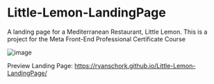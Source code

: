 # Little-Lemon-LandingPage
A landing page for a Mediterranean Restaurant, Little Lemon. This is a project for the Meta Front-End Professional Certificate Course

![image](https://github.com/ryanschork/Little-Lemon-LandingPage/assets/144560980/9678435a-b51d-4a65-a8bd-003d4d298da9)

Preview Landing Page: https://ryanschork.github.io/Little-Lemon-LandingPage/

